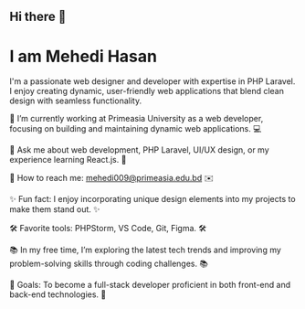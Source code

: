 ## Hi there 👋
# I am Mehedi Hasan 
I'm a passionate web designer and developer with expertise in PHP Laravel. I enjoy creating dynamic, user-friendly web applications that blend clean design with seamless functionality.

🚀 I’m currently working at Primeasia University as a web developer, focusing on building and maintaining dynamic web applications. 💻

💬 Ask me about web development, PHP Laravel, UI/UX design, or my experience learning React.js. 💬

📧 How to reach me: mehedi009@primeasia.edu.bd ✉️

✨ Fun fact: I enjoy incorporating unique design elements into my projects to make them stand out. ✨

🛠️ Favorite tools: PHPStorm, VS Code, Git, Figma. 🛠️

📚 In my free time, I’m exploring the latest tech trends and improving my problem-solving skills through coding challenges. 📚

🎯 Goals: To become a full-stack developer proficient in both front-end and back-end technologies. 🎯
